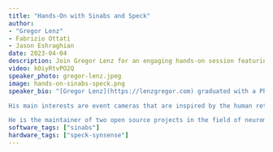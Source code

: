 ```yaml
---
title: "Hands-On with Sinabs and Speck"
author:
- "Gregor Lenz"
- Fabrizio Ottati
- Jason Eshraghian
date: 2023-04-04
description: Join Gregor Lenz for an engaging hands-on session featuring Sinabs and Speck. Explore the world of neuromorphic engineering and spike-based machine learning.
video: kOiyRtvPO2Q
speaker_photo: gregor-lenz.jpeg
image: hands-on-sinabs-speck.png
speaker_bio: "[Gregor Lenz](https://lenzgregor.com) graduated with a Ph.D. in neuromorphic engineering from Sorbonne University. He thinks that technology can learn a thing or two from how biological systems process information.

His main interests are event cameras that are inspired by the human retina and spiking neural networks that mimic human brain in an effort to teach machines to compute a bit more like humans do. At the very least there are some power efficiency gains to be made, but hopefully more! Also he loves to build open source software for spike-based machine learning. You can find more information on his personal website.

He is the maintainer of two open source projects in the field of neuromorphic computing, [Tonic](https://tonic.readthedocs.io) and [expelliarmus](https://expelliarmus.readthedocs.io)."
software_tags: ["sinabs"]
hardware_tags: ["speck-synsense"]
---
```




